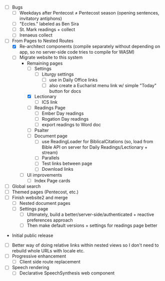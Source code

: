 - [ ] Bugs
	- [ ] Weekdays after Pentecost ≠ Pentecost season (opening sentences, invitatory antiphons)
	- [ ] "Eccles." labeled as Ben Sira
	- [ ] St. Mark readings + collect
	- [ ] Irenaeus collect
- [ ] From Pages to Nested Routes
	- [x] Re-architect components (compile separately without depending on app, so no server-side code tries to compile for WASM)
	- [ ] Migrate website to this system
		-  Remaining pages
			- [ ] Settings
				- [ ] Liturgy settings
					- [ ] use in Daily Office links
					- [ ] also create a Eucharist menu link w/ simple "Today" button for docs
			- [x] Lectionary
				- [ ] ICS link
			- [ ] Readings Page
				- [ ] Ember Day readings
				- [ ] Rogation Day readings
				- [ ] export readings to Word doc
			- [ ] Psalter
			- [ ] Document page
				- [ ] use ReadingLoader for BiblicalCitations (so, load from Bible API on server for Daily Readings/Lectionary + stream)
				- [ ] Parallels
				- [ ] Test links between page
				- [ ] Download links
		- [ ] UI improvements
			- [ ] Index Page cards
- [ ] Global search
- [ ] Themed pages (Pentecost, etc.)
- [ ] Finish website2 and merge
	- [ ] Nested document pages
	- [ ] Settings page
		- [ ] Ultimately, build a better/server-side/authenticated + reactive preferences approach
		- [ ] Then make default versions + settings for readings page better
- Initial public release
- [ ] Better way of doing relative links within nested views so I don't need to rebuild whole URLs with locale etc.
- [ ] Progressive enhancement
	- [ ] Client side route replacement
- [ ] Speech rendering
	- [ ] Declarative SpeechSynthesis web component